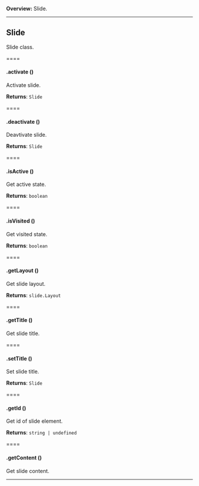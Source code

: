 **Overview:** Slide.
* * *



## Slide

Slide class.




====
#### .activate () 

Activate slide.


**Returns**: `Slide`

====
#### .deactivate () 

Deavtivate slide.


**Returns**: `Slide`

====
#### .isActive () 

Get active state.


**Returns**: `boolean`

====
#### .isVisited () 

Get visited state.


**Returns**: `boolean`

====
#### .getLayout () 

Get slide layout.


**Returns**: `slide.Layout`

====
#### .getTitle () 

Get slide title.



====
#### .setTitle () 

Set slide title.


**Returns**: `Slide`

====
#### .getId () 

Get id of slide element.


**Returns**: `string | undefined`

====
#### .getContent () 

Get slide content.





* * *




